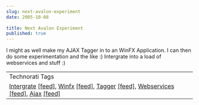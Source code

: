 ```yaml
---
slug: next-avalon-experiment
date: 2005-10-08
 
title: Next Avalon Experiment
published: true
---
```

I might as well make my AJAX Tagger in to an WinFX Application.  I can then do some experimentation and the like :)  Intergrate into a load of webservices and stuff :)<p /><table class="TechnoratiHead TagHeader">
<tr><td>Technorati Tags</td></tr>
<tr class="Technorati"><td>
<a href="https://paul.kinlan.me/tags/Intergrate" class="Tag" rel="tag">Intergrate</a> <a href="http://feeds.technorati.com/feed/posts/tag/Intergrate" class="Tag">[feed]</a>, <a href="https://paul.kinlan.me/tags/Winfx" class="Tag" rel="tag">Winfx</a> <a href="http://feeds.technorati.com/feed/posts/tag/Winfx" class="Tag">[feed]</a>, <a href="https://paul.kinlan.me/tags/Tagger" class="Tag" rel="tag">Tagger</a> <a href="http://feeds.technorati.com/feed/posts/tag/Tagger" class="Tag">[feed]</a>, <a href="https://paul.kinlan.me/tags/Webservices" class="Tag" rel="tag">Webservices</a> <a href="http://feeds.technorati.com/feed/posts/tag/Webservices" class="Tag">[feed]</a>, <a href="https://paul.kinlan.me/tags/Ajax" class="Tag" rel="tag">Ajax</a> <a href="http://feeds.technorati.com/feed/posts/tag/Ajax" class="Tag">[feed]</a>
</td></tr>
</table><div class="blogger-post-footer"><img class="posterous_download_image" src="https://blogger.googleusercontent.com/tracker/8109338-112876478263739363?l=www.kinlan.co.uk%2Findex.html" height="1" alt="" width="1" /></div>

